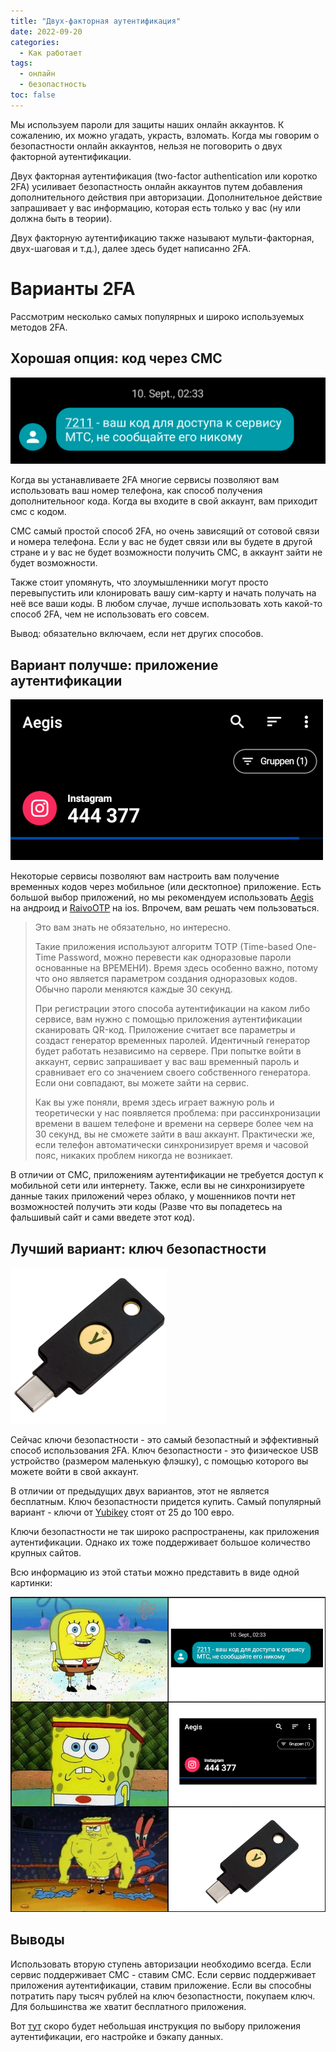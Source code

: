 ```yaml
---
title: "Двух-факторная аутентификация"
date: 2022-09-20
categories:
  - Как работает
tags:
  - онлайн
  - безопастность
toc: false
---
```


Мы используем пароли для защиты наших онлайн аккаунтов. К сожалению, их можно угадать, украсть, взломать. Когда мы говорим о безопастности онлайн аккаунтов, нельзя не поговорить о двух факторной аутентификации.

Двух факторная аутентификация (two-factor authentication или коротко 2FA) усиливает безопастность онлайн аккаунтов путем добавления дополнительного действия при авторизации. Дополнительное действие запрашивает у вас информацию, которая есть только у вас (ну или должна быть в теории).

Двух факторную аутентификацию также называют мульти-факторная, двух-шаговая и т.д.), далее здесь будет написанно 2FA.

# Варианты 2FA

Рассмотрим несколько самых популярных и широко используемых методов 2FA.

## Хорошая опция: код через СМС

![](/assets/images/2fa/sms.png)

Когда вы устанавливаете 2FA многие сервисы позволяют вам использовать ваш номер телефона, как способ получения дополнительноог кода. Когда вы входите в свой аккаунт, вам приходит смс с кодом.

СМС самый простой способ 2FA, но очень зависящий от сотовой связи и номера телефона. Если у вас не будет связи или вы будете в другой стране и у вас не будет возможности получить СМС, в аккаунт зайти не будет возможности.

Также стоит упомянуть, что злоумышленники могут просто перевыпустить или клонировать вашу сим-карту и начать получать на неё все ваши коды. В любом случае, лучше использовать хоть какой-то способ 2FA, чем не использовать его совсем. 

Вывод: обязательно включаем, если нет других способов. 

## Вариант получше: приложение аутентификации

![](/assets/images/2fa/aegis.png)

Некоторые сервисы позволяют вам настроить вам получение временных кодов через мобильное (или десктопное) приложение. Есть большой выбор приложений, но мы рекомендуем использовать [Aegis]() на андроид и [RaivoOTP]() на ios. Впрочем, вам решать чем пользоваться. 

> Это вам знать не обязательно, но интересно.
> 
> Такие приложения используют алгоритм TOTP (Time-based One-Time Password, можно перевести как одноразовые пароли основанные на ВРЕМЕНИ). Время здесь особенно важно, потому что оно является параметром создания одноразовых кодов. Обычно пароли меняются каждые 30 секунд.
> 
> При регистрации этого способа аутентификации на каком либо сервисе, вам нужно с помощью приложения аутентификации сканировать QR-код. Приложение считает все параметры и создаст генератор временных паролей. Идентичный генератор будет работать независимо на сервере. При попытке войти в аккаунт, сервис запрашивает у вас ваш временный пароль и сравнивает его со значением своего собственного генератора. Если они совпадают, вы можете зайти на сервис.
> 
> Как вы уже поняли, время здесь играет важную роль и теоретически у нас появляется проблема: при рассинхронизации времени в вашем телефоне и времени на сервере более чем на 30 секунд, вы не сможете зайти в ваш аккаунт. Практически же, если телефон автоматически синхронизирует время и часовой пояс, никаких проблем никогда не возникает. 

В отличии от СМС, приложениям аутентификации не требуется доступ к мобильной сети или интернету. Также, если вы не синхронизируете данные таких приложений через облако, у мошенников почти нет возможностей получить эти коды (Разве что вы попадетесь на фальшивый сайт и сами введете этот код). 

## Лучший вариант: ключ безопастности

![](/assets/images/2fa/Yubikey.png)

Сейчас ключи безопастности - это самый безопастный и эффективный способ использования 2FA. Ключ безопастности - это физическое USB устройство (размером маленькую флэшку), с помощью которого вы можете войти в свой аккаунт.

В отличии от предыдущих двух вариантов, этот не является бесплатным. Ключ безопастности придется купить. Самый популярный вариант - ключи от [Yubikey](https://yubikey.me/ru/) стоят от 25 до 100 евро. 

Ключи безопастности не так широко распространены, как приложения аутентификации. Однако их тоже поддерживает большое количество крупных сайтов. 

Всю информацию из этой статьи можно представить в виде одной картинки:

![](/assets/images/2fa/2fa-mem.png)



## Выводы

Использовать вторую ступень авторизации необходимо всегда. Если сервис поддерживает СМС - ставим СМС. Если сервис поддерживает приложения аутентификации, ставим приложение. Если вы способны потратить пару тысяч рублей на ключ безопастности, покупаем ключ. Для большинства же хватит бесплатного приложения.

Вот [тут]() скоро будет небольшая инструкция по выбору приложения аутентификации, его настройке и бэкапу данных.


